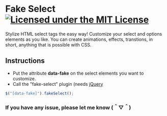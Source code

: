 # Fake Select [![Licensed under the MIT License](https://img.shields.io/badge/License-MIT-blue.svg)](https://github.com/datCloud/Fake-Select/blob/master/LICENSE)
Stylize HTML select tags the easy way!
Customize your select and options elements as you like.
You can create animations, effects, transtions, in short, anything that is possible with CSS.

## Instructions
* Put the attribute **data-fake** on the select elements you want to customize.
* Call the "fake-select" plugin (needs [jQuery](https://jquery.com/)
```js
$("[data-fake]").fakeSelect();
```

### If you have any issue, please let me know (＾▽＾)

